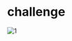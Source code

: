 # challenge

![1](https://user-images.githubusercontent.com/25152105/222877888-ff22a0ef-3227-4124-9041-9d238c2842c5.jpg)

